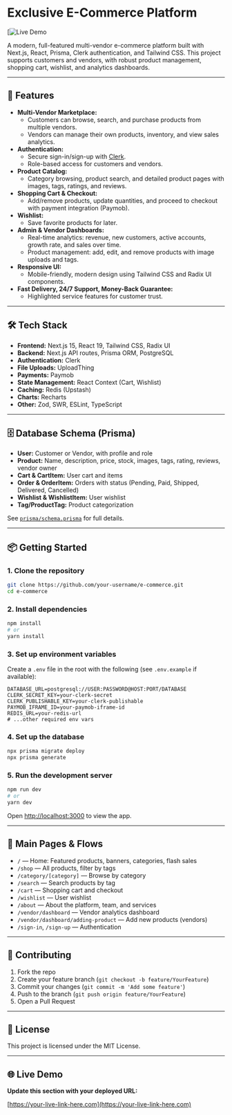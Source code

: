 # Exclusive E-Commerce Platform

[![Live Demo](https://exclusive-blond-rho.vercel.app/)

A modern, full-featured multi-vendor e-commerce platform built with Next.js, React, Prisma, Clerk authentication, and Tailwind CSS. This project supports customers and vendors, with robust product management, shopping cart, wishlist, and analytics dashboards.

---

## 🚀 Features

- **Multi-Vendor Marketplace:**
  - Customers can browse, search, and purchase products from multiple vendors.
  - Vendors can manage their own products, inventory, and view sales analytics.
- **Authentication:**
  - Secure sign-in/sign-up with [Clerk](https://clerk.dev/).
  - Role-based access for customers and vendors.
- **Product Catalog:**
  - Category browsing, product search, and detailed product pages with images, tags, ratings, and reviews.
- **Shopping Cart & Checkout:**
  - Add/remove products, update quantities, and proceed to checkout with payment integration (Paymob).
- **Wishlist:**
  - Save favorite products for later.
- **Admin & Vendor Dashboards:**
  - Real-time analytics: revenue, new customers, active accounts, growth rate, and sales over time.
  - Product management: add, edit, and remove products with image uploads and tags.
- **Responsive UI:**
  - Mobile-friendly, modern design using Tailwind CSS and Radix UI components.
- **Fast Delivery, 24/7 Support, Money-Back Guarantee:**
  - Highlighted service features for customer trust.

---

## 🛠️ Tech Stack

- **Frontend:** Next.js 15, React 19, Tailwind CSS, Radix UI
- **Backend:** Next.js API routes, Prisma ORM, PostgreSQL
- **Authentication:** Clerk
- **File Uploads:** UploadThing
- **Payments:** Paymob
- **State Management:** React Context (Cart, Wishlist)
- **Caching:** Redis (Upstash)
- **Charts:** Recharts
- **Other:** Zod, SWR, ESLint, TypeScript

---

## 🗄️ Database Schema (Prisma)

- **User:** Customer or Vendor, with profile and role
- **Product:** Name, description, price, stock, images, tags, rating, reviews, vendor owner
- **Cart & CartItem:** User cart and items
- **Order & OrderItem:** Orders with status (Pending, Paid, Shipped, Delivered, Cancelled)
- **Wishlist & WishlistItem:** User wishlist
- **Tag/ProductTag:** Product categorization

See [`prisma/schema.prisma`](prisma/schema.prisma) for full details.

---

## 📦 Getting Started

### 1. Clone the repository
```bash
git clone https://github.com/your-username/e-commerce.git
cd e-commerce
```

### 2. Install dependencies
```bash
npm install
# or
yarn install
```

### 3. Set up environment variables
Create a `.env` file in the root with the following (see `.env.example` if available):
```
DATABASE_URL=postgresql://USER:PASSWORD@HOST:PORT/DATABASE
CLERK_SECRET_KEY=your-clerk-secret
CLERK_PUBLISHABLE_KEY=your-clerk-publishable
PAYMOB_IFRAME_ID=your-paymob-iframe-id
REDIS_URL=your-redis-url
# ...other required env vars
```

### 4. Set up the database
```bash
npx prisma migrate deploy
npx prisma generate
```

### 5. Run the development server
```bash
npm run dev
# or
yarn dev
```

Open [http://localhost:3000](http://localhost:3000) to view the app.

---

## 🧭 Main Pages & Flows

- `/` — Home: Featured products, banners, categories, flash sales
- `/shop` — All products, filter by tags
- `/category/[category]` — Browse by category
- `/search` — Search products by tag
- `/cart` — Shopping cart and checkout
- `/wishlist` — User wishlist
- `/about` — About the platform, team, and services
- `/vendor/dashboard` — Vendor analytics dashboard
- `/vendor/dashboard/adding-product` — Add new products (vendors)
- `/sign-in`, `/sign-up` — Authentication

---

## 🤝 Contributing

1. Fork the repo
2. Create your feature branch (`git checkout -b feature/YourFeature`)
3. Commit your changes (`git commit -m 'Add some feature'`)
4. Push to the branch (`git push origin feature/YourFeature`)
5. Open a Pull Request

---

## 📄 License

This project is licensed under the MIT License.

---

## 🌐 Live Demo

**Update this section with your deployed URL:**

[https://your-live-link-here.com](https://your-live-link-here.com)
